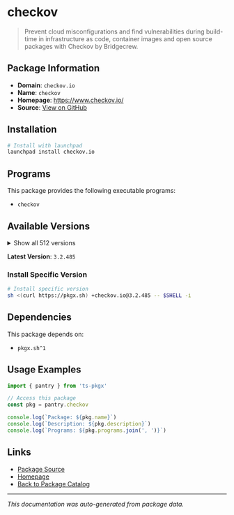 # checkov

> Prevent cloud misconfigurations and find vulnerabilities during build-time in infrastructure as code, container images and open source packages with Checkov by Bridgecrew.

## Package Information

- **Domain**: `checkov.io`
- **Name**: `checkov`
- **Homepage**: https://www.checkov.io/
- **Source**: [View on GitHub](https://github.com/pkgxdev/pantry/tree/main/projects/checkov.io/package.yml)

## Installation

```bash
# Install with launchpad
launchpad install checkov.io
```

## Programs

This package provides the following executable programs:

- `checkov`

## Available Versions

<details>
<summary>Show all 512 versions</summary>

- `3.2.485`, `3.2.484`, `3.2.483`, `3.2.482`, `3.2.477`
- `3.2.476`, `3.2.475`, `3.2.474`, `3.2.473`, `3.2.472`
- `3.2.471`, `3.2.470`, `3.2.469`, `3.2.468`, `3.2.467`
- `3.2.465`, `3.2.464`, `3.2.463`, `3.2.462`, `3.2.461`
- `3.2.460`, `3.2.458`, `3.2.457`, `3.2.456`, `3.2.453`
- `3.2.452`, `3.2.451`, `3.2.450`, `3.2.449`, `3.2.448`
- `3.2.447`, `3.2.446`, `3.2.445`, `3.2.444`, `3.2.443`
- `3.2.442`, `3.2.441`, `3.2.440`, `3.2.439`, `3.2.438`
- `3.2.437`, `3.2.436`, `3.2.435`, `3.2.434`, `3.2.433`
- `3.2.432`, `3.2.431`, `3.2.430`, `3.2.429`, `3.2.428`
- `3.2.427`, `3.2.426`, `3.2.425`, `3.2.424`, `3.2.423`
- `3.2.422`, `3.2.421`, `3.2.420`, `3.2.419`, `3.2.418`
- `3.2.417`, `3.2.416`, `3.2.415`, `3.2.414`, `3.2.413`
- `3.2.412`, `3.2.411`, `3.2.410`, `3.2.409`, `3.2.408`
- `3.2.407`, `3.2.406`, `3.2.405`, `3.2.404`, `3.2.403`
- `3.2.402`, `3.2.401`, `3.2.400`, `3.2.399`, `3.2.398`
- `3.2.397`, `3.2.396`, `3.2.395`, `3.2.394`, `3.2.393`
- `3.2.392`, `3.2.391`, `3.2.390`, `3.2.389`, `3.2.388`
- `3.2.387`, `3.2.386`, `3.2.385`, `3.2.384`, `3.2.383`
- `3.2.382`, `3.2.381`, `3.2.380`, `3.2.379`, `3.2.378`
- `3.2.377`, `3.2.376`, `3.2.374`, `3.2.373`, `3.2.372`
- `3.2.370`, `3.2.369`, `3.2.368`, `3.2.367`, `3.2.366`
- `3.2.365`, `3.2.364`, `3.2.363`, `3.2.362`, `3.2.361`
- `3.2.360`, `3.2.359`, `3.2.358`, `3.2.357`, `3.2.356`
- `3.2.355`, `3.2.354`, `3.2.353`, `3.2.352`, `3.2.351`
- `3.2.350`, `3.2.349`, `3.2.348`, `3.2.347`, `3.2.346`
- `3.2.345`, `3.2.344`, `3.2.343`, `3.2.342`, `3.2.341`
- `3.2.340`, `3.2.339`, `3.2.337`, `3.2.336`, `3.2.335`
- `3.2.334`, `3.2.333`, `3.2.332`, `3.2.331`, `3.2.330`
- `3.2.329`, `3.2.328`, `3.2.327`, `3.2.326`, `3.2.325`
- `3.2.324`, `3.2.322`, `3.2.321`, `3.2.320`, `3.2.319`
- `3.2.318`, `3.2.317`, `3.2.316`, `3.2.315`, `3.2.314`
- `3.2.313`, `3.2.312`, `3.2.311`, `3.2.310`, `3.2.309`
- `3.2.308`, `3.2.307`, `3.2.306`, `3.2.305`, `3.2.304`
- `3.2.303`, `3.2.302`, `3.2.301`, `3.2.300`, `3.2.299`
- `3.2.298`, `3.2.297`, `3.2.296`, `3.2.295`, `3.2.294`
- `3.2.293`, `3.2.292`, `3.2.291`, `3.2.290`, `3.2.289`
- `3.2.288`, `3.2.287`, `3.2.286`, `3.2.285`, `3.2.284`
- `3.2.283`, `3.2.282`, `3.2.281`, `3.2.280`, `3.2.279`
- `3.2.278`, `3.2.277`, `3.2.276`, `3.2.275`, `3.2.274`
- `3.2.273`, `3.2.272`, `3.2.271`, `3.2.270`, `3.2.269`
- `3.2.268`, `3.2.267`, `3.2.266`, `3.2.265`, `3.2.264`
- `3.2.263`, `3.2.262`, `3.2.261`, `3.2.260`, `3.2.259`
- `3.2.258`, `3.2.257`, `3.2.256`, `3.2.255`, `3.2.254`
- `3.2.253`, `3.2.252`, `3.2.251`, `3.2.250`, `3.2.249`
- `3.2.248`, `3.2.247`, `3.2.246`, `3.2.245`, `3.2.244`
- `3.2.243`, `3.2.242`, `3.2.241`, `3.2.240`, `3.2.239`
- `3.2.238`, `3.2.237`, `3.2.236`, `3.2.235`, `3.2.234`
- `3.2.233`, `3.2.232`, `3.2.231`, `3.2.230`, `3.2.229`
- `3.2.228`, `3.2.227`, `3.2.226`, `3.2.225`, `3.2.224`
- `3.2.223`, `3.2.222`, `3.2.221`, `3.2.220`, `3.2.219`
- `3.2.218`, `3.2.217`, `3.2.216`, `3.2.215`, `3.2.214`
- `3.2.213`, `3.2.212`, `3.2.211`, `3.2.210`, `3.2.209`
- `3.2.208`, `3.2.207`, `3.2.206`, `3.2.205`, `3.2.204`
- `3.2.203`, `3.2.202`, `3.2.201`, `3.2.200`, `3.2.199`
- `3.2.198`, `3.2.197`, `3.2.196`, `3.2.195`, `3.2.194`
- `3.2.193`, `3.2.192`, `3.2.191`, `3.2.190`, `3.2.189`
- `3.2.188`, `3.2.187`, `3.2.186`, `3.2.185`, `3.2.184`
- `3.2.183`, `3.2.182`, `3.2.181`, `3.2.180`, `3.2.179`
- `3.2.178`, `3.2.177`, `3.2.176`, `3.2.175`, `3.2.174`
- `3.2.173`, `3.2.172`, `3.2.171`, `3.2.170`, `3.2.169`
- `3.2.168`, `3.2.167`, `3.2.166`, `3.2.165`, `3.2.164`
- `3.2.163`, `3.2.162`, `3.2.161`, `3.2.160`, `3.2.159`
- `3.2.158`, `3.2.157`, `3.2.156`, `3.2.155`, `3.2.154`
- `3.2.153`, `3.2.152`, `3.2.151`, `3.2.150`, `3.2.149`
- `3.2.148`, `3.2.147`, `3.2.146`, `3.2.145`, `3.2.144`
- `3.2.143`, `3.2.141`, `3.2.140`, `3.2.139`, `3.2.138`
- `3.2.137`, `3.2.136`, `3.2.135`, `3.2.134`, `3.2.133`
- `3.2.132`, `3.2.131`, `3.2.130`, `3.2.129`, `3.2.128`
- `3.2.127`, `3.2.126`, `3.2.125`, `3.2.124`, `3.2.123`
- `3.2.122`, `3.2.120`, `3.2.116`, `3.2.115`, `3.2.114`
- `3.2.113`, `3.2.112`, `3.2.111`, `3.2.110`, `3.2.109`
- `3.2.108`, `3.2.107`, `3.2.106`, `3.2.105`, `3.2.104`
- `3.2.103`, `3.2.102`, `3.2.101`, `3.2.100`, `3.2.99`
- `3.2.98`, `3.2.97`, `3.2.96`, `3.2.95`, `3.2.94`
- `3.2.93`, `3.2.92`, `3.2.91`, `3.2.90`, `3.2.89`
- `3.2.88`, `3.2.87`, `3.2.86`, `3.2.85`, `3.2.84`
- `3.2.83`, `3.2.82`, `3.2.81`, `3.2.80`, `3.2.79`
- `3.2.78`, `3.2.77`, `3.2.76`, `3.2.75`, `3.2.74`
- `3.2.73`, `3.2.72`, `3.2.71`, `3.2.70`, `3.2.69`
- `3.2.68`, `3.2.67`, `3.2.66`, `3.2.65`, `3.2.64`
- `3.2.63`, `3.2.62`, `3.2.61`, `3.2.60`, `3.2.59`
- `3.2.58`, `3.2.57`, `3.2.56`, `3.2.55`, `3.2.54`
- `3.2.53`, `3.2.52`, `3.2.51`, `3.2.50`, `3.2.49`
- `3.2.48`, `3.2.47`, `3.2.46`, `3.2.45`, `3.2.44`
- `3.2.43`, `3.2.42`, `3.2.41`, `3.2.40`, `3.2.39`
- `3.2.38`, `3.2.37`, `3.2.36`, `3.2.35`, `3.2.34`
- `3.2.33`, `3.2.32`, `3.2.31`, `3.2.30`, `3.2.29`
- `3.2.28`, `3.2.27`, `3.2.26`, `3.2.25`, `3.2.24`
- `3.2.23`, `3.2.22`, `3.2.21`, `3.2.20`, `3.2.19`
- `3.2.18`, `3.2.17`, `3.2.16`, `3.2.15`, `3.2.14`
- `3.2.13`, `3.2.12`, `3.2.11`, `3.2.10`, `3.2.9`
- `3.2.8`, `3.2.7`, `3.2.6`, `3.2.5`, `3.2.4`
- `3.2.3`, `3.2.2`, `3.2.1`, `3.2.0`, `3.1.72`
- `3.1.71`, `3.1.70`, `3.1.69`, `3.1.68`, `3.1.67`
- `3.1.66`, `3.1.65`, `3.1.64`, `3.1.63`, `3.1.62`
- `3.1.61`, `3.1.60`, `3.1.59`, `3.1.58`, `3.1.57`
- `3.1.56`, `3.1.55`, `3.1.54`, `3.1.53`, `3.1.52`
- `3.1.51`, `3.1.50`, `3.1.49`, `3.1.48`, `3.1.47`
- `3.1.46`, `3.1.45`, `3.1.44`, `3.1.43`, `3.1.42`
- `3.1.41`, `3.1.40`, `3.1.39`, `3.1.38`, `3.1.37`
- `3.1.36`, `3.1.35`, `3.1.34`, `3.1.33`, `3.1.32`
- `3.1.31`, `3.1.30`

</details>

**Latest Version**: `3.2.485`

### Install Specific Version

```bash
# Install specific version
sh <(curl https://pkgx.sh) +checkov.io@3.2.485 -- $SHELL -i
```

## Dependencies

This package depends on:

- `pkgx.sh^1`

## Usage Examples

```typescript
import { pantry } from 'ts-pkgx'

// Access this package
const pkg = pantry.checkov

console.log(`Package: ${pkg.name}`)
console.log(`Description: ${pkg.description}`)
console.log(`Programs: ${pkg.programs.join(', ')}`)
```

## Links

- [Package Source](https://github.com/pkgxdev/pantry/tree/main/projects/checkov.io/package.yml)
- [Homepage](https://www.checkov.io/)
- [Back to Package Catalog](../../package-catalog.md)

---

*This documentation was auto-generated from package data.*
